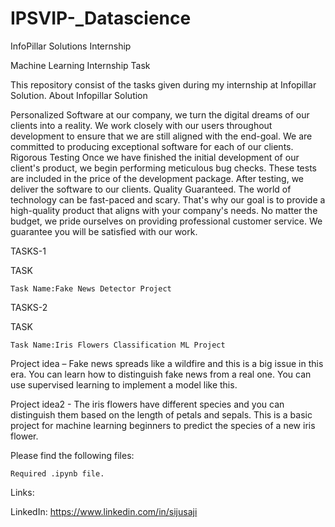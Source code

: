 # IPSVIP-_Datascience

InfoPillar Solutions Internship 

Machine Learning Internship Task

This repository consist of the tasks given during my internship at Infopillar Solution.
About Infopillar Solution 

Personalized Software at our company, we turn the digital dreams of our clients into a reality. We work closely with our users throughout development to ensure that we are still aligned with the end-goal. We are committed to producing exceptional software for each of our clients. Rigorous Testing Once we have finished the initial development of our client's product, we begin performing meticulous bug checks. These tests are included in the price of the development package. After testing, we deliver the software to our clients. Quality Guaranteed. The world of technology can be fast-paced and scary. That's why our goal is to provide a high-quality product that aligns with your company's needs. No matter the budget, we pride ourselves on providing professional customer service. We guarantee you will be satisfied with our work.

TASKS-1

TASK

    Task Name:Fake News Detector Project
    
TASKS-2

TASK

    Task Name:Iris Flowers Classification ML Project
    
Project idea – Fake news spreads like a wildfire and this is a big issue in this era.
You can learn how to distinguish fake news from a real one. You can use supervised learning to implement a model like this. 

Project idea2 - The iris flowers have different species and you can distinguish them based on the length of petals and sepals.
This is a basic project for machine learning beginners to predict the species of a new iris flower.


Please find the following files:

    Required .ipynb file.
    

Links:

LinkedIn: https://www.linkedin.com/in/sijusaji
